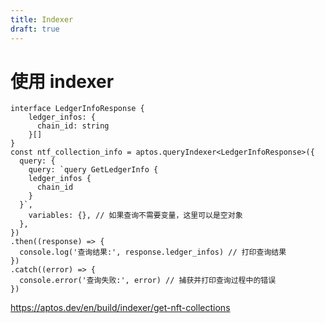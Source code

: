```yaml
---
title: Indexer
draft: true
---
```


# 使用 indexer 

```tsx
interface LedgerInfoResponse {
	ledger_infos: {
	  chain_id: string
	}[]
}
const ntf_collection_info = aptos.queryIndexer<LedgerInfoResponse>({
  query: {
	query: `query GetLedgerInfo {
	ledger_infos {
	  chain_id
	}
  }`,
	variables: {}, // 如果查询不需要变量，这里可以是空对象
  },
})
.then((response) => {
  console.log('查询结果:', response.ledger_infos) // 打印查询结果
})
.catch((error) => {
  console.error('查询失败:', error) // 捕获并打印查询过程中的错误
})
```


https://aptos.dev/en/build/indexer/get-nft-collections